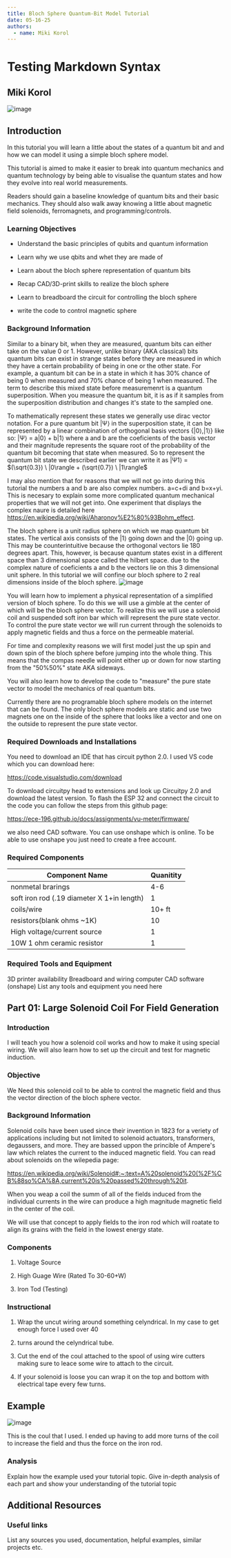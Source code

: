 ```yaml
---
title: Bloch Sphere Quantum-Bit Model Tutorial
date: 05-16-25
authors:
  - name: Miki Korol
---
```


Testing Markdown Syntax
=======

Miki Korol
---

  
<!---![image](https://github.com/user-attachments/assets/a0ae3235-d7bd-4b30-b160-83ebf1033004)-->
![image](https://github.com/user-attachments/assets/09eee5af-fe3c-47dc-a60a-6af815638270)


## Introduction

In this tutorial you will learn a little about the states of a quantum bit 
and and how we can model it using a simple bloch sphere model.

This tutorial is aimed to make it easier to break into quantum mechanics 
and quantum technology by being able to visualise the quantum states and 
how they evolve into real world measurements. 

Readers should gain a baseline knowledge of quantum bits and their basic 
mechanics. They should also walk away knowing a little about magnetic field
solenoids, ferromagnets, and programming/controls.

### Learning Objectives

- Understand the basic principles of qubits and quantum information

- Learn why we use qbits and whet they are made of

- Learn about the bloch sphere representation of quantum bits

- Recap CAD/3D-print skills to realize the bloch sphere
  
- Learn to breadboard the circuit for controlling the bloch sphere

- write the code to control magnetic sphere

### Background Information

Similar to a binary bit, when they are measured, quantum bits can either take on
the value 0 or 1. However, unlike binary (AKA classical) bits quantum bits can exist 
in strange states before they are measured in which they have a certain probability 
of being in one or the other state. For example, a quantum bit can be in a state in 
which it has 30% chance of being 0 when measured and 70% chance of being 1 when measured.
The term to describe this mixed state before measuremenrt is a quantum superposition. 
When you measure the quantum bit, it is as if it samples from the superposition distribution 
and changes it's state to the sampled one.

To mathematically represent these states we generally use dirac vector notation. For a pure 
quantum bit |Ψ⟩ in the superposition state, it can be represented by a linear combination of 
orthogonal basis vectors {|0⟩,|1⟩} like so: |Ψ⟩ = a|0⟩ + b|1⟩ where a and b are the 
coeficients of the basis vector and their magnitude represents the square root of the 
probability of the quantum bit becoming that state when measured. So to represent the quantum 
bit state we described earlier we can write it as 
|Ψ1⟩ = $(\sqrt{0.3}) \ |0\rangle + (\sqrt{0.7}) \ |1\rangle$

I may also mention that for reasons that we will not go into during this tutorial
the numbers a and b are also complex numbers. a=c+di and b=x+yi. This is necesary 
to explain some more complicated quantum mechanical properties that we will not get 
into. One experiment that displays the complex naure is detailed here 
https://en.wikipedia.org/wiki/Aharonov%E2%80%93Bohm_effect.
 
The bloch sphere is a unit radius sphere on which we map quantum bit states. The vertical axis consists
of the $|1\rangle$ going down and the $|0\rangle$ going up. This may be counterintuitive because 
the orthogonal vectors lie 180 degrees apart. This, however, is because quantum states exist in a different
space than 3 dimensional space called the hilbert space. due to the complex nature of coeficients a and b
the vectors lie on this 3 dimensional unit sphere. In this tutorial we will confine our bloch sphere to 2 
real dimensions inside of the bloch sphere. 
![image](https://github.com/user-attachments/assets/d61fc568-21f8-434d-a10b-81b40e988bba)


You will learn how to implement a physical representation of a 
simplified version of bloch sphere. To do this we will use a gimble at the 
center of which will be the bloch sphere vector. To realize this we will 
use a solenoid coil and suspended soft iron bar which will represent the pure 
state vector. To control the pure state vector we will run current through the 
solenoids to apply magnetic fields and thus a force on the permeable material.

For time and complexity reasons we will first model just the up spin and down spin of the 
bloch sphere before jumping into the whole thing. This means that the compas needle will point either up or down for now starting from the "50%50%" state AKA sideways.

You will also learn how to develop the code to "measure" the pure state vector
to model the mechanics of real quantum bits.

Currently there are no programable bloch sphere models on the internet that can 
be found. The only bloch sphere models are static and use two magnets one on 
the inside of the sphere that looks like a vector and one on the outside to 
represent the pure state vector.


### Required Downloads and Installations

You need to download an IDE that has circuit python 2.0. I used VS code which you can download here:

https://code.visualstudio.com/download

To download circuitpy head to extensions and look up Circuitpy 2.0 and download the latest version.
To flash the ESP 32 and connect the circuit to the code you can follow the steps from this github page: 

https://ece-196.github.io/docs/assignments/vu-meter/firmware/

we also need CAD software. You can use onshape which is online. 
To be able to use onshape you just need to create a free account. 

### Required Components


| Component Name | Quanitity |
| -------------- | --------- |
|  nonmetal brarings    |     4-6      |
|  soft iron rod (.19 diameter X 1+in length)| 1|
|  coils/wire|10+ ft|
|  resistors(blank ohms ~1K)|10|
|  High voltage/current source|1|
|  10W 1 ohm ceramic resistor|1|

### Required Tools and Equipment

3D printer availability
Breadboard and wiring
computer
CAD software (onshape)
List any tools and equipment you need here

## Part 01: Large Solenoid Coil For Field Generation

### Introduction

I will teach you how a solenoid coil works and how to make it using special wiring. 
We will also learn how to set up the circuit and test for magnetic induction.

### Objective

We Need this solenoid coil to be able to control the magnetic field and thus the 
vector direction of the bloch sphere vector.

### Background Information

Solenoid coils have been used since their invention in 1823 for a veriety of applications including but not limited to solenoid actuators, transformers, degaussers, and more. They are bassed uppon the princible of Ampere's law which relates the current to the induced magnetic field. You can read about solenoids on the wilepedia page:

https://en.wikipedia.org/wiki/Solenoid#:~:text=A%20solenoid%20(%2F%CB%88so%CA%8A,current%20is%20passed%20through%20it. 

When you weap a coil the summ of all of the fields induced from the individual currents in the wire can produce a high magnitude magnetic field in the center of the coil. 

We will use that concept to apply fields to the iron rod which will roatate to align its grains with the field in the lowest energy state. 

### Components

1. Voltage Source

2. High Guage Wire (Rated To 30-60+W)

3. Iron Tod (Testing)

### Instructional

1. Wrap the uncut wiring around something celyndrical. In my case to get enough force I used over 40
2. turns around the celyndrical tube.

3. Cut the end of the coul attached to the spool of using wire cutters making sure to leace some wire to attach to the circuit.

4. If your solenoid is loose you can wrap it on the top and bottom with electrical tape every few turns. 

## Example

![image](https://github.com/user-attachments/assets/f83f9b88-1b96-42a2-aff2-7ee6909ec441)

This is the coul that I used. I ended up having to add more turns of the coil to increase the field and thus the force on the iron rod. 


### Analysis

Explain how the example used your tutorial topic. Give in-depth analysis of each part and show your understanding of the tutorial topic

## Additional Resources

### Useful links

List any sources you used, documentation, helpful examples, similar projects etc.
